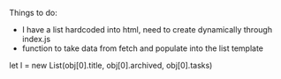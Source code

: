 Things to do:

- I have a list hardcoded into html, need to create dynamically through index.js
- function to take data from fetch and populate into the list template


let l = new List(obj[0].title, obj[0].archived, obj[0].tasks)

